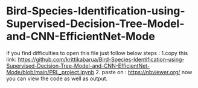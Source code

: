 # Bird-Species-Identification-using-Supervised-Decision-Tree-Model-and-CNN-EfficientNet-Mode

if you find difficulties to open this file just follow below steps :
1.copy this link: https://github.com/krittikabarua/Bird-Species-Identification-using-Supervised-Decision-Tree-Model-and-CNN-EfficientNet-Mode/blob/main/PRL_project.ipynb
2. paste on : https://nbviewer.org/
now you can view the code as well as output.
